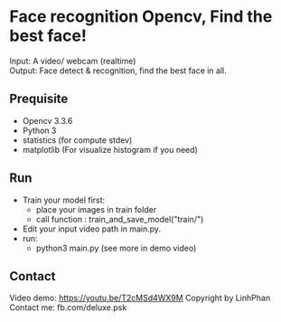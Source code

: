 Face recognition Opencv, Find the best face! 
============================================
Input: A video/ webcam (realtime) <br/>
Output: Face detect & recognition, find the best face in all.

Prequisite
------------------------------
- Opencv 3.3.6
- Python 3
- statistics (for compute stdev)
- matplotlib (For visualize histogram if you need)

Run
------------------------------
- Train your model first:
    + place your images in train folder 
    + call function : train_and_save_model("train/")
- Edit your input video path in main.py.
- run:
  + python3 main.py
  (see more in demo video)


Contact
------------------------------
Video demo: https://youtu.be/T2cMSd4WX9M
Copyright by LinhPhan
Contact me: fb.com/deluxe.psk
